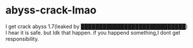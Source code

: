 # abyss-crack-lmao
I get crack abyss 1.7(leaked by █████████████████████████████)
I hear it is safe.
but Idk that happen.
if you happend something,I dont get responsibility.